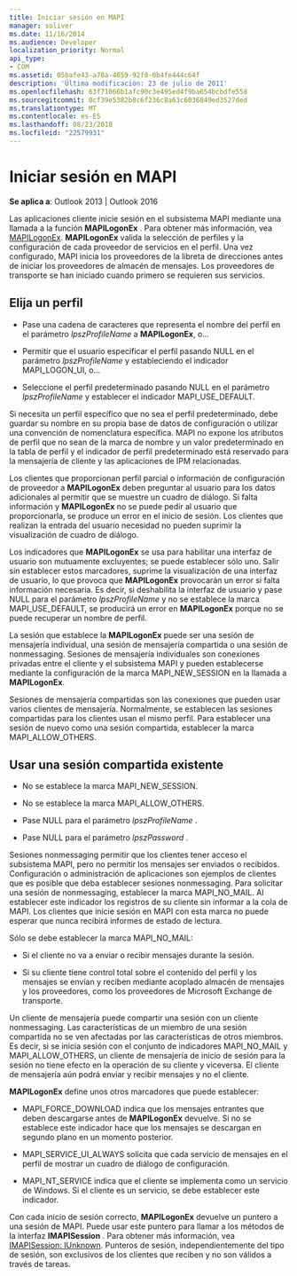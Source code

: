 ```yaml
---
title: Iniciar sesión en MAPI
manager: soliver
ms.date: 11/16/2014
ms.audience: Developer
localization_priority: Normal
api_type:
- COM
ms.assetid: 05bafe43-a78a-4659-92f0-0b4fe444c64f
description: 'Última modificación: 23 de julio de 2011'
ms.openlocfilehash: 63f71066b1afc90c3e495ed4f9ba654bcbdfe558
ms.sourcegitcommit: 0cf39e5382b8c6f236c8a63c6036849ed3527ded
ms.translationtype: MT
ms.contentlocale: es-ES
ms.lasthandoff: 08/23/2018
ms.locfileid: "22579931"
---
```

# <a name="logging-on-to-mapi"></a>Iniciar sesión en MAPI
 
**Se aplica a**: Outlook 2013 | Outlook 2016 
  
Las aplicaciones cliente inicie sesión en el subsistema MAPI mediante una llamada a la función **MAPILogonEx** . Para obtener más información, vea [MAPILogonEx](mapilogonex.md). **MAPILogonEx** valida la selección de perfiles y la configuración de cada proveedor de servicios en el perfil. Una vez configurado, MAPI inicia los proveedores de la libreta de direcciones antes de iniciar los proveedores de almacén de mensajes. Los proveedores de transporte se han iniciado cuando primero se requieren sus servicios. 
  
## <a name="choose-a-profile"></a>Elija un perfil
  
- Pase una cadena de caracteres que representa el nombre del perfil en el parámetro _lpszProfileName_ a **MAPILogonEx**, o...
    
- Permitir que el usuario especificar el perfil pasando NULL en el parámetro _lpszProfileName_ y estableciendo el indicador MAPI_LOGON_UI, o... 

- Seleccione el perfil predeterminado pasando NULL en el parámetro _lpszProfileName_ y establecer el indicador MAPI_USE_DEFAULT. 
    
Si necesita un perfil específico que no sea el perfil predeterminado, debe guardar su nombre en su propia base de datos de configuración o utilizar una convención de nomenclatura específica. MAPI no expone los atributos de perfil que no sean de la marca de nombre y un valor predeterminado en la tabla de perfil y el indicador de perfil predeterminado está reservado para la mensajería de cliente y las aplicaciones de IPM relacionadas.
  
Los clientes que proporcionan perfil parcial o información de configuración de proveedor a **MAPILogonEx** deben preguntar al usuario para los datos adicionales al permitir que se muestre un cuadro de diálogo. Si falta información y **MAPILogonEx** no se puede pedir al usuario que proporcionarla, se produce un error en el inicio de sesión. Los clientes que realizan la entrada del usuario necesidad no pueden suprimir la visualización de cuadro de diálogo. 
  
Los indicadores que **MAPILogonEx** se usa para habilitar una interfaz de usuario son mutuamente excluyentes; se puede establecer sólo uno. Salir sin establecer estos marcadores, suprime la visualización de una interfaz de usuario, lo que provoca que **MAPILogonEx** provocarán un error si falta información necesaria. Es decir, si deshabilita la interfaz de usuario y pase NULL para el parámetro _lpszProfileName_ y no se establece la marca MAPI_USE_DEFAULT, se producirá un error en **MAPILogonEx** porque no se puede recuperar un nombre de perfil. 
  
La sesión que establece la **MAPILogonEx** puede ser una sesión de mensajería individual, una sesión de mensajería compartida o una sesión de nonmessaging. Sesiones de mensajería individuales son conexiones privadas entre el cliente y el subsistema MAPI y pueden establecerse mediante la configuración de la marca MAPI_NEW_SESSION en la llamada a **MAPILogonEx**.
  
Sesiones de mensajería compartidas son las conexiones que pueden usar varios clientes de mensajería. Normalmente, se establecen las sesiones compartidas para los clientes usan el mismo perfil. Para establecer una sesión de nuevo como una sesión compartida, establecer la marca MAPI_ALLOW_OTHERS. 
  
## <a name="use-an-existing-shared-session"></a>Usar una sesión compartida existente
  
- No se establece la marca MAPI_NEW_SESSION.
    
- No se establece la marca MAPI_ALLOW_OTHERS.
    
- Pase NULL para el parámetro _lpszProfileName_ . 
    
- Pase NULL para el parámetro _lpszPassword_ . 
    
Sesiones nonmessaging permitir que los clientes tener acceso el subsistema MAPI, pero no permitir los mensajes ser enviados o recibidos. Configuración o administración de aplicaciones son ejemplos de clientes que es posible que deba establecer sesiones nonmessaging. Para solicitar una sesión de nonmessaging, establecer la marca MAPI_NO_MAIL. Al establecer este indicador los registros de su cliente sin informar a la cola de MAPI. Los clientes que inicie sesión en MAPI con esta marca no puede esperar que nunca recibirá informes de estado de lectura.
  
Sólo se debe establecer la marca MAPI_NO_MAIL:
  
- Si el cliente no va a enviar o recibir mensajes durante la sesión.
    
- Si su cliente tiene control total sobre el contenido del perfil y los mensajes se envían y reciben mediante acoplado almacén de mensajes y los proveedores, como los proveedores de Microsoft Exchange de transporte.
    
Un cliente de mensajería puede compartir una sesión con un cliente nonmessaging. Las características de un miembro de una sesión compartida no se ven afectadas por las características de otros miembros. Es decir, si se inicia sesión con el conjunto de indicadores MAPI_NO_MAIL y MAPI_ALLOW_OTHERS, un cliente de mensajería de inicio de sesión para la sesión no tiene efecto en la operación de su cliente y viceversa. El cliente de mensajería aún podrá enviar y recibir mensajes y no el cliente.
  
**MAPILogonEx** define unos otros marcadores que puede establecer: 
  
- MAPI_FORCE_DOWNLOAD indica que los mensajes entrantes que deben descargarse antes de **MAPILogonEx** devuelve. Si no se establece este indicador hace que los mensajes se descargan en segundo plano en un momento posterior. 
    
- MAPI_SERVICE_UI_ALWAYS solicita que cada servicio de mensajes en el perfil de mostrar un cuadro de diálogo de configuración.
    
- MAPI_NT_SERVICE indica que el cliente se implementa como un servicio de Windows. Si el cliente es un servicio, se debe establecer este indicador.
    
Con cada inicio de sesión correcto, **MAPILogonEx** devuelve un puntero a una sesión de MAPI. Puede usar este puntero para llamar a los métodos de la interfaz **IMAPISession** . Para obtener más información, vea [IMAPISession: IUnknown](imapisessioniunknown.md). Punteros de sesión, independientemente del tipo de sesión, son exclusivos de los clientes que reciben y no son válidos a través de tareas.
  

